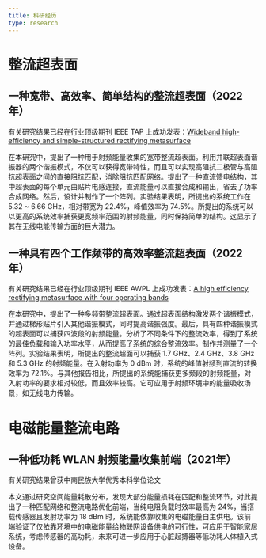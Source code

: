 ```yaml
---
title: 科研经历
type: research
---
```


# 整流超表面

## 一种宽带、高效率、简单结构的整流超表面（2022年）

有关研究结果已经在行业顶级期刊 IEEE TAP 上成功发表：[Wideband high-efficiency and simple-structured rectifying metasurface](https://ieeexplore.ieee.org/document/10112655)

在本研究中，提出了一种用于射频能量收集的宽带整流超表面。利用并联超表面谐振器的两个谐振模式，不仅可以获得宽带特性，而且可以实现高阻抗二极管与高阻抗超表面之间的直接阻抗匹配，消除阻抗匹配网络。提出了一种直流馈电结构，其中超表面的每个单元由贴片电感连接，直流能量可以直接合成和输出，省去了功率合成网络。然后，设计并制作了一个阵列。实验结果表明，所提出的系统工作在 5.32 ~ 6.66 GHz，相对带宽为 22.4%，峰值效率为 74.5%。所提出的系统可以以更高的系统效率捕获更宽频率范围的射频能量，同时保持简单的结构。这显示了其在无线电能传输方面的巨大潜力。

<!-- ![宽带整流超表面系统结构](/images/research-paper-wideband-rms.gif "宽带整流超表面系统结构") 
-->

## 一种具有四个工作频带的高效率整流超表面（2022年）

有关研究结果已经在行业顶级期刊 IEEE AWPL 上成功发表：[A high efficiency rectifying metasurface with four operating bands](https://ieeexplore.ieee.org/document/10160104)

在本研究中，提出了一种多频带整流超表面。通过超表面结构激发两个谐振模式，并通过梯形贴片引入其他谐振模式，同时提高谐振强度。最后，具有四种谐振模式的超表面可以捕获四波段的射频能量。分析了不同条件下的整流效率，得到了系统的最佳负载和输入功率水平，从而提高了系统的综合整流效率。制作并测量了一个阵列。实验结果表明，所提出的整流超面可以捕获 1.7 GHz、2.4 GHz、3.8 GHz 和 5.3 GHz 的射频能量。在入射功率为 0 dBm 时，系统的峰值射频到直流的转换效率为 72.1%。与其他报告相比，所提出的系统能捕获更多频段的射频能量，对入射功率的要求相对较低，而且效率较高。它可应用于射频环境中的能量吸收场景，如无线电力传输。

<!-- ![多频带整流超表面系统结构](/images/research-paper-four-band-rms.gif "多频带整流超表面系统结构") 
-->

# 电磁能量整流电路

## 一种低功耗 WLAN 射频能量收集前端（2021年）

有关研究结果曾获中南民族大学优秀本科学位论文

本文通过研究空间能量耗散分布，发现大部分能量损耗在匹配和整流环节，对此提出了一种匹配网络和整流电路优化前端，当纯电阻负载时效率最高为 24%，当搭载传感器且发射功率为 18 dBm 时，系统能依靠收集的电磁能量自主供电。该前端验证了仅依靠环境中的电磁能量给物联网设备供电的可行性，可应用于智能家居系统，考虑传感器的高功耗，未来可进一步应用于心脏起搏器等低功耗人体植入式设备。

<!-- ![低功耗 WLAN 射频能量收集前端系统结构](/images/research-paper-wlan-eh.gif "低功耗 WLAN 射频能量收集前端系统结构")
 -->
